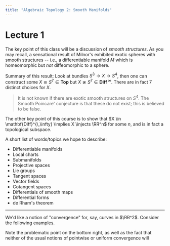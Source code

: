 ```yaml
---
title: "Algebraic Topology 2: Smooth Manifolds"
---
```


# Lecture 1

The key point of this class will be a discussion of *smooth structures*. As you may recall, a sensational result of Milnor's exhibited exotic spheres with smooth structures -- i.e., a differentiable manifold $M$ which is homeomorphic but *not* diffeomorphic to a sphere.

Summary of this result: Look at bundles $S^3 \to X \to S^4$, then one can construct some $X \cong S^7 \in \mathbf{Top}$ but $X \not \cong S^7 \in \mathbf{Diff}^{\,\infty}$. There are in fact 7 distinct choices for $X$.

> It is not known if there are exotic smooth structures on $S^4$. The Smooth Poincare' conjecture is that these do not exist; this is believed to be false.

The other key point of this course is to show that $X \in \mathbf{Diff}^{\,\infty} \implies X \injects \RR^n$ for some $n$, and is in fact a topological subspace.

A short list of words/topics we hope to describe:

- Differentiable manifolds
- Local charts
- Submanifolds
- Projective spaces
- Lie groups
- Tangent spaces
- Vector fields
- Cotangent spaces
- Differentials of smooth maps
- Differential forms
- de Rham's theorem

---

We'd like a notion of "convergence" for, say, curves in $\RR^2$. Consider the following examples.


Note the problematic point on the bottom right, as well as the fact that neither of the usual notions of pointwise or uniform convergence will


